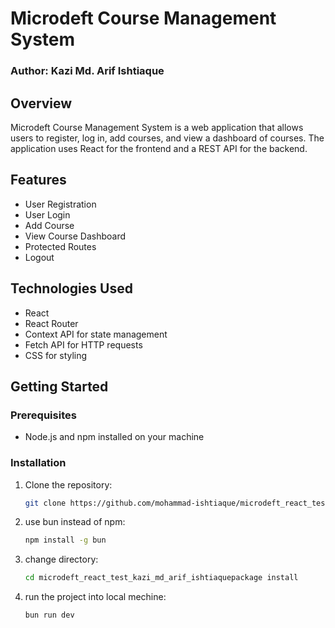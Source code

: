 # Microdeft Course Management System 
### Author: Kazi Md. Arif Ishtiaque

## Overview

Microdeft Course Management System is a web application that allows users to register, log in, add courses, and view a dashboard of courses. The application uses React for the frontend and a REST API for the backend.

## Features

- User Registration
- User Login
- Add Course
- View Course Dashboard
- Protected Routes
- Logout

## Technologies Used

- React
- React Router
- Context API for state management
- Fetch API for HTTP requests
- CSS for styling

## Getting Started

### Prerequisites

- Node.js and npm installed on your machine

### Installation

1. Clone the repository:

    ```bash
   git clone https://github.com/mohammad-ishtiaque/microdeft_react_test_kazi_md_arif_ishtiaque

2. use bun instead of npm:

    ```bash
    npm install -g bun

3. change directory:

    ```bash
    cd microdeft_react_test_kazi_md_arif_ishtiaquepackage install

4. run the project into local mechine:

    ```bash 
    bun run dev
 
    

